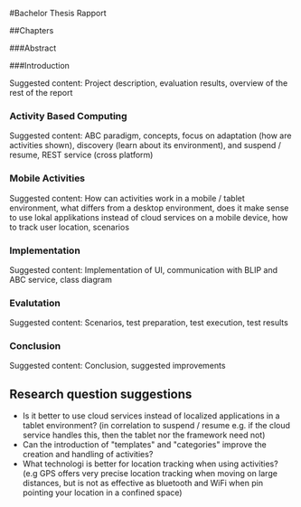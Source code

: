#Bachelor Thesis Rapport

##Chapters

###Abstract

###Introduction

Suggested content: Project description, evaluation results, overview of the rest of the report

### Activity Based Computing

Suggested content: ABC paradigm, concepts, focus on adaptation (how are activities shown), discovery (learn about its environment), and suspend / resume, REST service (cross platform)

### Mobile Activities

Suggested content: How can activities work in a mobile / tablet environment, what differs from a desktop environment, does it make sense to use lokal applikations instead of cloud services on a mobile device, how to track user location, scenarios

### Implementation

Suggested content: Implementation of UI, communication with BLIP and ABC service, class diagram

### Evalutation

Suggested content: Scenarios, test preparation, test execution, test results

### Conclusion

Suggested content: Conclusion, suggested improvements


## Research question suggestions

+ Is it better to use cloud services instead of localized applications in a tablet environment? (in correlation to suspend / resume e.g. if the cloud service handles this, then the tablet nor the framework need not)
+ Can the introduction of "templates" and "categories" improve the creation and handling of activities?
+ What technologi is better for location tracking when using activities? (e.g GPS offers very precise location tracking when moving on large distances, but is not as effective as bluetooth and WiFi when pin pointing your location in a confined space)